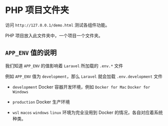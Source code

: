 # PHP 项目文件夹

访问 `http://127.0.0.1/demo.html` 测试各组件功能。

PHP 项目放入此文件夹中，一个项目一个文件夹。

## `APP_ENV` 值的说明

我们知道 `APP_ENV` 的值影响着 `Laravel` 所加载的 `.env.*` 文件

例如 `APP_ENV` 值为 `development`，那么 `Laravel` 就会加载 `.env.development` 文件

* `development` Docker 容器开发环境，例如 `Docker for Mac` `Docker for Windows`

* `production` Docker 生产环境

* `wsl` `macos` `windows` `linux` 环境为完全没用到 Docker 的情况，各自对应着系统种类。
